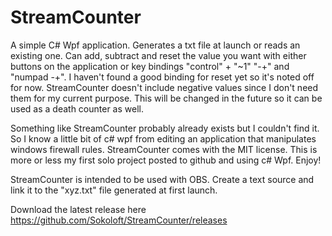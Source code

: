 # StreamCounter

A simple C# Wpf application. Generates a txt file at launch or reads an existing one. Can add, subtract and reset the value you want with either buttons on the application or key bindings "control" + "~1" "-+" and "numpad -+". I haven't found a good binding for reset yet so it's noted off for now. StreamCounter doesn't include negative values since I don't need them for my current purpose. This will be changed in the future so it can be used as a death counter as well.

Something like StreamCounter probably already exists but I couldn't find it. So I know a little bit of c# wpf from editing an application that manipulates windows firewall rules. StreamCounter comes with the MIT license. This is more or less my first solo project posted to github and using c# Wpf. Enjoy!

StreamCounter is intended to be used with OBS. Create a text source and link it to the "xyz.txt" file generated at first launch.

Download the latest release here
https://github.com/Sokoloft/StreamCounter/releases
